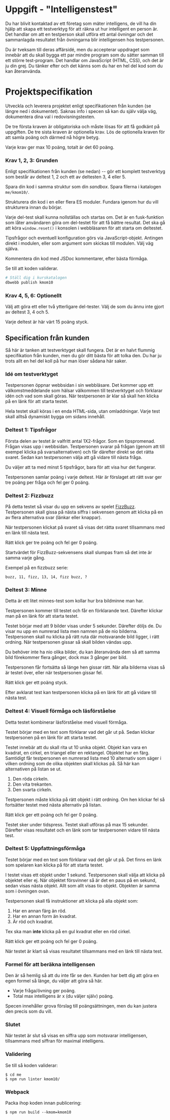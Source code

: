 # Uppgift - "Intelligenstest"

Du har blivit kontaktad av ett företag som mäter intelligens, de vill ha din hjälp att skapa ett testverktyg för att räkna ut hur intelligent en person är. Det handlar om att en testperson skall utföra ett antal övningar och det sammanlagda resultatet från övningarna blir intelligensen hos testpersonen.

Du är tveksam till deras affärsidé, men du accepterar uppdraget som innebär att du skall bygga ett par mindre program som du sätter samman till ett större test-program. Det handlar om JavaScript (HTML, CSS), och det är ju din grej. Du tänker efter och det känns som du har en hel del kod som du kan återanvända.



# Projektspecifikation

Utveckla och leverera projektet enligt specifikationen från kunden (se längre ned i dokumentet). Saknas info i specen så kan du själv välja väg, dokumentera dina val i redovisningstexten.

De tre första kraven är obligatoriska och måste lösas för att få godkänt på uppgiften. De tre sista kraven är optionella krav. Lös de optionella kraven för att samla poäng och därmed nå högre betyg.

Varje krav ger max 10 poäng, totalt är det 60 poäng.



### Krav 1, 2, 3: Grunden

Enligt specifikationen från kunden (se nedan) -- gör ett komplett testverktyg som består av deltest 1, 2 och ett av deltesten 3, 4 eller 5.

Spara din kod i samma struktur som din *sandbox*. Spara filerna i katalogen `me/kmom10/`.

Strukturera din kod i en eller flera ES moduler. Fundara igenom hur du vill strukturera innan du börjar.

Varje del-test skall kunna nollställas och startas om. Det är en fusk-funktion som låter användaren göra om del-testet för att få bättre resultat. Det ska gå att köra `window.reset()` i konsolen i webbläsaren för att starta om deltestet.

Tipsfrågor och eventuell konfiguration görs via JavaScript-objekt. Antingen direkt i modulen, eller som argument som skickas till modulen. Välj väg själva.

Kommentera din kod med JSDoc kommentarer, efter bästa förmåga.

Se till att koden validerar.

```bash
# Ställ dig i kurskatalogen
dbwebb publish kmom10
```


### Krav 4, 5, 6: Optionellt

Välj att göra ett eller två ytterligare del-tester. Välj de som du ännu inte gjort av deltest 3, 4 och 5.

Varje deltest är här värt 15 poäng styck.



Specification från kunden
--------------------------------------------------------------------

Så här är tanken att testverktyget skall fungera. Det är en halvt flummig specifikation från kunden, men du gör ditt bästa för att tolka den. Du har ju trots allt en hel del koll på hur man löser sådana här saker.



### Idé om testverktyget

Testpersonen öppnar webbsidan i sin webbläsare. Det kommer upp ett välkomstmeddelande som hälsar välkommen till testverktyget och förklarar idén och vad som skall göras. När testpersonen är klar så skall hen klicka på en länk för att starta testet.

Hela testet skall köras i en enda HTML-sida, utan omladdningar. Varje test skall alltså dynamiskt bygga om sidans innehåll.



### Deltest 1: Tipsfrågor

Första delen av testet är valfritt antal 1X2-frågor. Som en tipspromenad. Frågan visas upp i webbsidan. Testpersonen svarar på frågan (genom att till exempel klicka på svarsalternativen) och får därefter direkt se det rätta svaret. Sedan kan testpersonen välja att gå vidare till nästa fråga.

Du väljer att ta med minst 5 tipsfrågor, bara för att visa hur det fungerar.

Testpersonen samlar poäng i varje deltest. Här är förslaget att rätt svar ger tre poäng per fråga och fel ger 0 poäng.



### Deltest 2: Fizzbuzz

På detta testet så visar du upp en sekvens av spelet [FizzBuzz](https://en.wikipedia.org/wiki/Fizz_buzz). Testpersonen skall gissa på nästa siffra i sekvensen genom att klicka på en av flera alternativa svar (länkar eller knappar).

När testpersonen klickat på svaret så visas det rätta svaret tillsammans med en länk till nästa test.

Rätt klick ger tre poäng och fel ger 0 poäng.

Startvärdet för FizzBuzz-sekvensens skall slumpas fram så det inte är samma varje gång.

Exempel på en fizzbuzz serie:

```console
buzz, 11, fizz, 13, 14, fizz buzz, ?
```



### Deltest 3: Minne

Detta är ett litet minnes-test som kollar hur bra bildminne man har.

Testpersonen kommer till testet och får en förklarande text. Därefter klickar man på en länk för att starta testet.

Testet börjar med att 9 bilder visas under 5 sekunder. Därefter döljs de. Du visar nu upp en numrerad lista men namnen på de nio bilderna. Testpersonen skall nu klicka på rätt ruta där motsvarande bild ligger, i rätt ordning. När testpersonen gissar så skall bilden vändas upp.

Du behöver inte ha nio olika bilder, du kan återanvända dem så att samma bild förekommer flera gånger, dock max 3 gånger per bild.

Testpersonen får fortsätta så länge hen gissar rätt. När alla bilderna visas så är testet över, eller när testpersonen gissar fel.

Rätt klick ger ett poäng styck.

Efter avklarat test kan testpersonen klicka på en länk för att gå vidare till nästa test.



### Deltest 4: Visuell förmåga och läsförståelse

Detta testet kombinerar läsförståelse med visuell förmåga.

Testet börjar med en text som förklarar vad det går ut på. Sedan klickar testpersonen på en länk för att starta testet.

Testet innebär att du skall rita ut 10 unika objekt. Objekt kan vara en kvadrat, en cirkel, en triangel eller en rektangel. Objektet har en färg. Samtidigt får testpersonen en numrerad lista med 10 alternativ som säger i vilken ordning som de olika objekten skall klickas på. Så här kan alternativen på listan se ut.

1. Den röda cirkeln.
2. Den vita trekanten.
3. Den svarta cirkeln.

Testpersonen måste klicka på rätt objekt i rätt ordning. Om hen klickar fel så fortsätter testet med nästa alternativ på listan.

Rätt klick ger ett poäng och fel ger 0 poäng.

Testet sker under tidspress. Testet skall utföras på max 15 sekunder. Därefter visas resultatet och en länk som tar testpersonen vidare till nästa test.



### Deltest 5: Uppfattningsförmåga

Testet börjar med en text som förklarar vad det går ut på. Det finns en länk som spelaren kan klicka på för att starta testet.

I testet visas ett objekt under 1 sekund. Testpersonen skall välja att klicka på objektet eller ej. När objektet försvinner så är det en paus på en sekund, sedan visas nästa objekt. Allt som allt visas tio objekt. Objekten är samma som i övningen ovan.

Testpersonen skall få instruktioner att klicka på alla objekt som:

1. Har en annan färg än röd.
2. Har en annan form än kvadrat.
3. Är röd och kvadrat.

Tex ska man **inte** klicka på en gul kvadrat eller en röd cirkel.

Rätt klick ger ett poäng och fel ger 0 poäng.

När testet är klart så visas resultatet tillsammans med en länk till nästa test.



### Formel för att beräkna intelligensen

Den är så hemlig så att du inte får se den. Kunden har bett dig att göra en egen formel så länge, du väljer att göra så här.

* Varje fråga/övning ger poäng.
* Total max intelligens är x (du väljer själv) poäng.

Specen innehåller grova förslag till poängsättningen, men du kan justera den precis som du vill.



### Slutet

När testet är slut så visas en siffra upp som motsvarar intelligensen, tillsammans med siffran för maximal intelligens.



### Validering

Se till så koden validerar:

```console
$ cd me
$ npm run linter kmom10/
```



### Webpack

Packa ihop koden innan publicering:

```console
$ npm run build --kmom=kmom10
```
